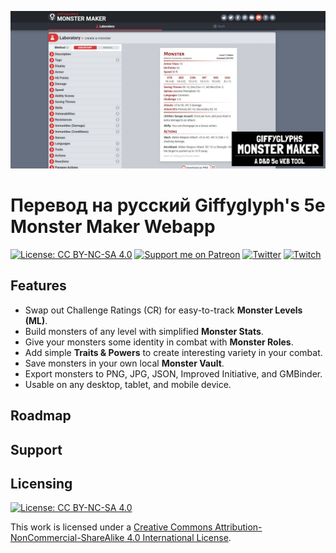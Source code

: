 ![Monster Maker Social Banner](./img/monster-maker-banner.jpg)

# Перевод на русский Giffyglyph's 5e Monster Maker Webapp

[![License: CC BY-NC-SA 4.0](https://img.shields.io/badge/License-CC%20BY--NC--SA%204.0-lightgrey.svg)](https://creativecommons.org/licenses/by-nc-sa/4.0/)
[![Support me on Patreon](https://img.shields.io/endpoint.svg?url=https%3A%2F%2Fshieldsio-patreon.vercel.app%2Fapi%3Fusername%3Dgiffyglyph%26type%3Dpatrons&style=flat-square)](https://patreon.com/giffyglyph)
[![Twitter](https://img.shields.io/twitter/follow/giffyglyph?color=%231DA1F2&style=flat-square)](http://twitter.com/giffyglyph)
[![Twitch](https://img.shields.io/twitch/status/giffyglyph?color=%23a45ee5&style=flat-square)](http://twitch.tv/giffyglyph)



## Features

* Swap out Challenge Ratings (CR) for easy-to-track **Monster Levels (ML)**.
* Build monsters of any level with simplified **Monster Stats**.
* Give your monsters some identity in combat with **Monster Roles**.
* Add simple **Traits & Powers** to create interesting variety in your combat.
* Save monsters in your own local **Monster Vault**.
* Export monsters to PNG, JPG, JSON, Improved Initiative, and GMBinder.
* Usable on any desktop, tablet, and mobile device.

## Roadmap


## Support



## Licensing

[![License: CC BY-NC-SA 4.0](https://img.shields.io/badge/License-CC%20BY--NC--SA%204.0-lightgrey.svg)](https://creativecommons.org/licenses/by-nc-sa/4.0/)

This work is licensed under a [Creative Commons Attribution-NonCommercial-ShareAlike 4.0 International License](http://creativecommons.org/licenses/by-nc-sa/4.0/).
